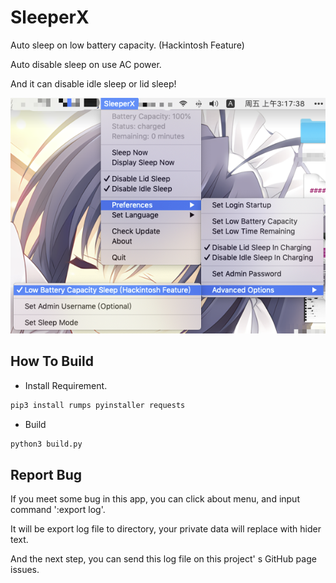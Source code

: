 # SleeperX

Auto sleep on low battery capacity. (Hackintosh Feature)

Auto disable sleep on use AC power.

And it can disable idle sleep or lid sleep!

![Thumbnail](doc/thumbnail_en.png)

## How To Build

* Install Requirement.

```bash
pip3 install rumps pyinstaller requests
```

* Build

```bash
python3 build.py
```

## Report Bug

If you meet some bug in this app, you can click about menu, and input command ':export log'.

It will be export log file to directory, your private data will replace with hider text.

And the next step, you can send this log file on this project' s GitHub page issues.